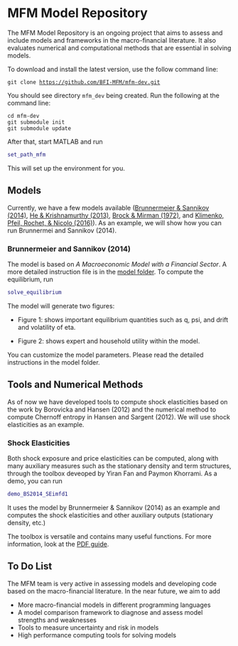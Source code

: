 # MFM Model Repository

The MFM Model Repository is an ongoing project that aims to assess and include models and frameworks in the macro-financial literature. It also evaluates numerical and computational methods that are essential in solving models.

To download and install the latest version, use the follow command line:

<code>git clone https://github.com/BFI-MFM/mfm-dev.git</code>

You should see directory <code>mfm_dev</code> being created.  Run the following at the command line:

```
cd mfm-dev
git submodule init
git submodule update
```

After that, start MATLAB and run

```matlab
set_path_mfm
```

This will set up the environment for you.

## Models

Currently, we have a few models available ([Brunnermeier & Sannikov (2014)](/brusan), [He & Krishnamurthy (2013)](/hk), [Brock & Mirman (1972)](/brock_mirman), and [Klimenko, Pfeil, Rochet, & Nicolo (2016)](/rochet)). As an example, we will show how you can run Brunnermei and Sannikov (2014).

### Brunnermeier and Sannikov (2014)

The model is based on *A Macroeconomic Model with a Financial Sector*. A more detailed instruction file is in the [model folder](/brusan). To compute the equilibrium, run
```matlab
solve_equilibrium
```
The model will generate two figures:

* Figure 1: shows important equilibrium quantities such as q, psi, and drift and volatility of eta.

* Figure 2: shows expert and household utility within the model.

You can customize the model parameters. Please read the detailed instructions in the model folder.

## Tools and Numerical Methods

As of now we have developed tools to compute shock elasticities based on the work by Borovicka and Hansen (2012) and the numerical method to compute Chernoff entropy in Hansen and Sargent (2012). We will use shock elasticities as an example.

### Shock Elasticities

Both shock exposure and price elasticities can be computed, along with many auxiliary measures such as the stationary density and term structures, through the toolbox deveoped by Yiran Fan and Paymon Khorrami. As a demo, you can run

```matlab
demo_BS2014_SEimfd1
```

It uses the model by Brunnermeier & Sannikov (2014) as an example and computes the shock elasticities and other auxiliary outputs (stationary density, etc.)

The toolbox is versatile and contains many useful functions. For more information, look at the [PDF guide](/shockElas/main.pdf).

## To Do List

The MFM team is very active in assessing models and developing code based on the macro-financial literature. In the near future, we aim to add
* More macro-financial models in different programming languages
* A model comparison framework to diagnose and assess model strengths and weaknesses
* Tools to measure uncertainty and risk in models
* High performance computing tools for solving models
